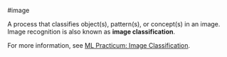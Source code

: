 #image

A process that classifies object(s), pattern(s), or concept(s) in an image.
Image recognition is also known as <strong>image classification</strong>.

For more information, see
<a href="/machine-learning/practica/image-classification"
   target="T"
   class="gc-analytics-event"
   data-category="launchImageClassificationPracticum"
   data-label="ml-glossary"
   data-action="click">ML Practicum: Image Classification</a>.

